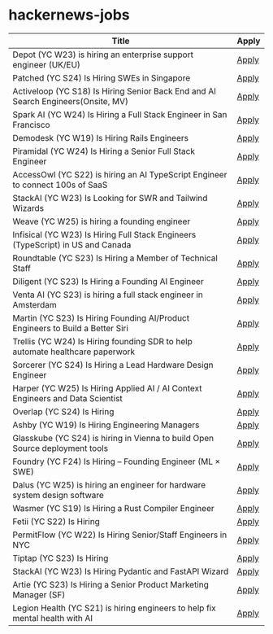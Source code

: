 # hackernews-jobs

<!-- table start -->

| Title | Apply |
|-------|-----|
| Depot (YC W23) is hiring an enterprise support engineer (UK/EU) | [Apply](https://www.ycombinator.com/companies/depot/jobs/NdCr76D-enterprise-support-engineer) |
| Patched (YC S24) Is Hiring SWEs in Singapore | [Apply](https://www.ycombinator.com/companies/patched/jobs/hgDeMBr-software-engineer) |
| Activeloop (YC S18) Is Hiring Senior Back End and AI Search Engineers(Onsite, MV) | [Apply](https://careers.activeloop.ai/) |
| Spark AI (YC W24) Is Hiring a Full Stack Engineer in San Francisco | [Apply](https://www.ycombinator.com/companies/spark/jobs/kDeJlPK-software-engineer-full-stack) |
| Demodesk (YC W19) Is Hiring Rails Engineers | [Apply](https://demodesk.com/careers) |
| Piramidal (YC W24) Is Hiring a Senior Full Stack Engineer | [Apply](https://www.ycombinator.com/companies/piramidal/jobs/1a1PgE9-senior-full-stack-engineer) |
| AccessOwl (YC S22) is hiring an AI TypeScript Engineer to connect 100s of SaaS | [Apply](https://www.ycombinator.com/companies/accessowl/jobs/hfWAhVp-ai-enabled-senior-software-engineer-typescript-focus) |
| StackAI (YC W23) Is Looking for SWR and Tailwind Wizards | [Apply](https://www.ycombinator.com/companies/stackai/jobs/C1rOopy-frontend-engineer) |
| Weave (YC W25) is hiring a founding engineer | [Apply](https://www.ycombinator.com/companies/weave-3/jobs) |
| Infisical (YC W23) Is Hiring Full Stack Engineers (TypeScript) in US and Canada | [Apply](https://www.ycombinator.com/companies/infisical/jobs/vGwCQVk-full-stack-engineer-us-canada) |
| Roundtable (YC S23) Is Hiring a Member of Technical Staff | [Apply](https://www.ycombinator.com/companies/roundtable/jobs/ZTZHEbb-member-of-technical-staff) |
| Diligent (YC S23) Is Hiring a Founding AI Engineer | [Apply](https://www.ycombinator.com/companies/diligent/jobs/LAdzmYb-founding-ai-engineer) |
| Venta AI (YC S23) is hiring a full stack engineer in Amsterdam | [Apply](https://www.ycombinator.com/companies/venta-ai/jobs/K8m4p6z-founding-full-stack-engineer) |
| Martin (YC S23) Is Hiring Founding AI/Product Engineers to Build a Better Siri | [Apply](https://www.ycombinator.com/companies/martin/jobs) |
| Trellis (YC W24) Is Hiring founding SDR to help automate healthcare paperwork | [Apply](https://www.ycombinator.com/companies/trellis/jobs/7Ru1X1P-founding-sdr) |
| Sorcerer (YC S24) Is Hiring a Lead Hardware Design Engineer | [Apply](https://jobs.ashbyhq.com/sorcerer/6beb70de-9956-49b7-8e28-f48ea39efac6) |
| Harper (YC W25) Is Hiring Applied AI / AI Context Engineers and Data Scientist | [Apply](https://www.ycombinator.com/companies/harper/jobs) |
| Overlap (YC S24) Is Hiring | [Apply](https://www.ycombinator.com/companies/overlap/jobs/Z8IbFjD-product-engineer) |
| Ashby (YC W19) Is Hiring Engineering Managers | [Apply](https://www.ashbyhq.com/careers?utm_source=hn&ashby_jid=933570bc-a3d6-4fcc-991d-dc399c53a58a) |
| Glasskube (YC S24) is hiring in Vienna to build Open Source deployment tools | [Apply](https://www.ycombinator.com/companies/glasskube/jobs/wjB77iZ-founding-engineer-go-typescript-kubernetes-docker) |
| Foundry (YC F24) Is Hiring – Founding Engineer (ML × SWE) | [Apply](https://www.ycombinator.com/companies/foundry/jobs/uwi8b6I-founding-engineer-ml-x-swe) |
| Dalus (YC W25) is hiring an engineer for hardware system design software | [Apply](https://www.ycombinator.com/companies/dalus/jobs/oFjdHjD-founding-software-engineer-1) |
| Wasmer (YC S19) Is Hiring a Rust Compiler Engineer | [Apply](https://www.workatastartup.com/jobs/15822) |
| Fetii (YC S22) Is Hiring | [Apply](https://www.ycombinator.com/companies/fetii/jobs/QDjleWs-senior-operations-manager-fetii) |
| PermitFlow (YC W22) Is Hiring Senior/Staff Engineers in NYC | [Apply](https://jobs.ashbyhq.com/permitflow?departmentId=d33195eb-8978-4439-abc6-5a8a072de808) |
| Tiptap (YC S23) Is Hiring | [Apply](https://www.ycombinator.com/companies/tiptap/jobs/1S8DTcM-growth-manager) |
| StackAI (YC W23) Is Hiring Pydantic and FastAPI Wizard | [Apply](https://www.ycombinator.com/companies/stackai/jobs/8nYnmlN-backend-engineer) |
| Artie (YC S23) Is Hiring a Senior Product Marketing Manager (SF) | [Apply](https://www.ycombinator.com/companies/artie/jobs/sOFeWnv-senior-product-marketing-manager) |
| Legion Health (YC S21) is hiring engineers to help fix mental health with AI | [Apply](https://www.workatastartup.com/jobs/75011) |

<!-- table end -->
